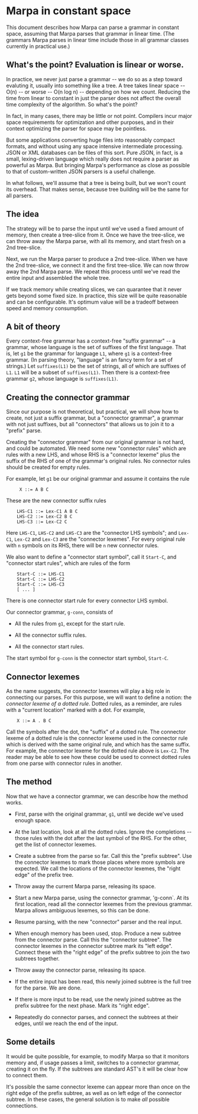 # Marpa in constant space

This document describes how Marpa can parse a grammar
in constant space,
assuming that Marpa parses that grammar in linear time.
(The grammars Marpa parses in linear time include those in
all grammar classes currently in practical use.)

## What's the point?  Evaluation is linear or worse.

In practice, we never just parse a grammar -- we do so as a step
toward evaluting it, usually into something like a tree.
A tree takes linear space -- O(n) -- or worse -- O(n log n) --
depending on how we count.
Reducing the time from linear to constant in just the parser
does not affect the overall time complexity of the algorithm.
So what's the point?

In fact, in many cases, there may be little or not point.
Compilers incur major space requirements for optimization
and other purposes, and in their context optimizing the parser
for space may be pointless.

But some applications converting huge files into reasonably
compact formats, and without using any space intensive intermediate processing.
JSON or XML databases can be files of this sort.
Pure JSON, in fact, is a small, lexing-driven language which really does
not require a parser as powerful as Marpa.
But bringing Marpa's performance as close as possible to that of custom-written
JSON parsers is a useful challenge.

In what follows,
we'll assume that a tree is being built, but we won't count its overhead.
That makes sense, because tree building will be the same for all parsers.

## The idea

The strategy will be to parse the input until we've used a fixed
amount of memory, then create a tree-slice from it.
Once we have the tree-slice, we can throw away the Marpa parse,
with all its memory, and start fresh on a 2nd tree-slice.

Next, we run the Marpa parser to produce a 2nd tree-slice.
When we have the 2nd tree-slice,
we connect it and the first tree-slice.
We can now throw away the 2nd Marpa parse.
We repeat this process until we've read the entire input
and assembled the whole tree.

If we track memory while creating slices,
we can quarantee that it never gets beyond some fixed size.
In practice, this size will be quite reasonable
and can be configurable.
It's optimum value will be a tradeoff between speed
and memory consumption.

## A bit of theory

Every context-free grammar has a context-free "suffix grammar" --
a grammar, whose language is the set of suffixes of the first language.
That is, let `g1` be the grammar for language `L1`, where `g1` is a context-free
grammar.
(In parsing theory, "language" is an fancy term for a set of strings.)
Let `suffixes(L1)` be the set of strings, all of which are suffixes of `L1`.
`L1` will be a subset of `suffixes(L1)`.
Then there is a context-free grammar `g2`, whose language is `suffixes(L1)`.

## Creating the connector grammar


Since our purpose is not theoretical,
but practical, we will show how to create,
not just a suffix grammar,
but a "connector grammar", a grammar with not just
suffixes,
but all "connectors"
that allows us to join it to
a "prefix" parse.

Creating the "connector grammar" from our original grammar is not hard,
and could be automated.
We need some new "connector rules" which are rules with a new LHS,
and whose RHS is a "connector lexeme" plus the suffix of the RHS of one of the grammar's
original rules.
No connector rules should be created for empty rules.

For example, let `g1` be our original grammar and assume it contains the rule
```
     X ::= A B C
```
These are the new connector suffix rules
```
    LHS-C1 ::= Lex-C1 A B C
    LHS-C2 ::= Lex-C2 B C
    LHS-C3 ::= Lex-C2 C
```
Here
`LHS-C1`,
`LHS-C2` and
`LHS-C3` are the "connector LHS symbols";
and
`Lex-C1`,
`Lex-C2` and
`Lex-C3` are the "connector lexemes".
For every original rule with `n` symbols on its RHS,
there will be `n` new connector rules.

We also want to define a "connector start symbol",
call it `Start-C`,
and "connector start rules", which are rules of the form
```
    Start-C ::= LHS-C1
    Start-C ::= LHS-C2
    Start-C ::= LHS-C3
    [ ... ]
```
There is one connector start rule for every connector LHS symbol.


Our connector grammar, `g-conn`, consists of

* All the rules from `g1`, except for the start rule.

* All the connector suffix rules.

* All the connector start rules.
   
The start symbol for `g-conn` is the connector start symbol,
`Start-C`.

## Connector lexemes

As the name suggests,
the connector lexemes will play a big role in connecting
our parses.
For this purpose, we will want to define a notion:
the *connector lexeme of a dotted rule*.
Dotted rules, as a reminder, are rules with a
"current location" marked with a dot.
For example,
```
    X ::= A . B C
```
Call the symbols after the dot, the "suffix" of a dotted rule.
The connector lexeme of a dotted rule is the connector lexeme used
in the connector rule which is derived with the 
same original rule, and which has the same suffix.
For example, the connector lexeme for the dotted rule above
is `Lex-C2`.
The reader may be able to see how these could be used to connect
dotted rules from one parse with connector rules in another.

## The method

Now that we have a connector grammar, we can describe how the method
works.

* First, parse with the original grammar, `g1`, until we decide we've
    used enough space.

* At the last location, look at all the dotted rules.
    Ignore the completions -- those rules with the dot after the last
    symbol of the RHS.
    For the other, get the list of connector lexemes.

* Create a subtree from the parse so far.
    Call this the "prefix subtree".
    Use the connector lexemes to mark those places where more symbols are
    expected.
    We call the locations of the connector lexemes,
    the "right edge" of the prefix tree.

* Throw away the current Marpa parse, releasing its space.

* Start a new Marpa parse, using the connector grammar, 'g-conn`.
    At its first location, read all the connector lexemes from the
    previous grammar.  Marpa allows ambiguous lexemes, so this can be done.

* Resume parsing, with the new "connector" parser and the real input.

* When enough memory has been used, stop.
    Produce a new subtree from the connector parse.
    Call this the "connector subtree".
    The connector lexemes in the connector subtree
    mark its "left edge".
    Connect these with the "right edge"
    of the prefix subtree 
    to join the two subtrees together.

* Throw away the connector parse, releasing its space.

* If the entire input has been read,
    this newly joined subtree is the full tree for the parse.
    We are done.

* If there is more input to be read,
    use the newly joined subtree
    as the prefix subtree for the next phase.
    Mark its "right edge".

* Repeatedly do connector parses, and connect the subtrees
    at their edges,
    until we reach the end of the input.

## Some details

It would be quite possible, for example, to modify Marpa
so that it monitors memory and, if usage passes a limit,
switches to a connector grammar,
creating it on the fly.
If the subtrees are standard AST's it will be clear
how to connect them.

It's possible the same connector lexeme can appear more than once
on the right edge of the prefix subtree,
as well as on left edge of the connector subtree.
In these cases, the general solution is to make *all* possible connections.

<!---
vim: expandtab shiftwidth=4
-->
